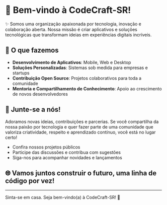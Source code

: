 # 👋 Bem-vindo à CodeCraft-SR!

✨ Somos uma organização apaixonada por tecnologia, inovação e colaboração aberta. Nossa missão é criar aplicativos e soluções tecnológicas que transformam ideias em experiências digitais incríveis.

## 🚀 O que fazemos

- **Desenvolvimento de Aplicativos**: Mobile, Web e Desktop
- **Soluções Personalizadas**: Sistemas sob medida para empresas e startups
- **Contribuição Open Source**: Projetos colaborativos para toda a comunidade
- **Mentoria e Compartilhamento de Conhecimento**: Apoio ao crescimento de novos desenvolvedores

## 🤝 Junte-se a nós!

Adoramos novas ideias, contribuições e parcerias. Se você compartilha da nossa paixão por tecnologia e quer fazer parte de uma comunidade que valoriza criatividade, respeito e aprendizado contínuo, você está no lugar certo!

- Confira nossos projetos públicos
- Participe das discussões e contribua com sugestões
- Siga-nos para acompanhar novidades e lançamentos

## 🌐 Vamos juntos construir o futuro, uma linha de código por vez!

---

Sinta-se em casa. Seja bem-vindo(a) à CodeCraft-SR! 🚀
